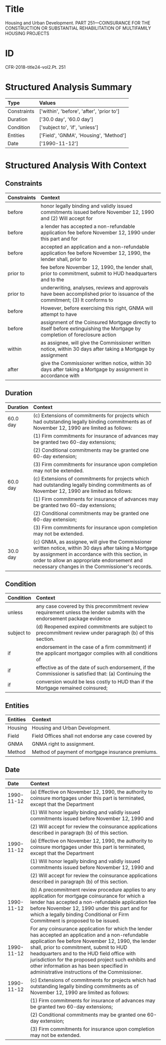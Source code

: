 # Title

 Housing and Urban Development. PART 251—COINSURANCE FOR THE CONSTRUCTION OR SUBSTANTIAL REHABILITATION OF MULTIFAMILY HOUSING PROJECTS


# ID

 CFR-2018-title24-vol2.Pt. 251


# Structured Analysis Summary

| Type        | Values                                    |
|:------------|:------------------------------------------|
| Constraints | ['within', 'before', 'after', 'prior to'] |
| Duration    | ['30.0 day', '60.0 day']                  |
| Condition   | ['subject to', 'if', 'unless']            |
| Entities    | ['Field', 'GNMA', 'Housing', 'Method']    |
| Date        | ['1990-11-12']                            |


# Structured Analysis With Context

 


## Constraints

| Constraints   | Context                                                                                                                       |
|:--------------|:------------------------------------------------------------------------------------------------------------------------------|
| before        | honor legally binding and validly issued commitments issued before November 12, 1990 and (2) Will accept for                  |
| before        | a lender has accepted a non-refundable application fee before November 12, 1990 under this part and for                       |
| before        | accepted an application and a non-refundable application fee before November 12, 1990, the lender shall, prior to             |
| prior to      | fee before November 12, 1990, the lender shall, prior to commitment, submit to HUD headquarters and to the                    |
| prior to      | underwriting, analyses, reviews and approvals have been accomplished prior to issuance of the commitment; (3) It conforms to  |
| before        | However,  before exercising this right, GNMA will attempt to have                                                             |
| before        | assignment of the Coinsured Mortgage directly to itself before extinguishing the Mortgage by completion of foreclosure action |
| within        | as assignee, will give the Commissioner written notice, within 30 days after taking a Mortgage by assignment                  |
| after         | give the Commissioner written notice, within 30 days after taking a Mortgage by assignment in accordance with                 |


## Duration

| Duration   | Context                                                                                                                                                                                                                                                   |
|:-----------|:----------------------------------------------------------------------------------------------------------------------------------------------------------------------------------------------------------------------------------------------------------|
| 60.0 day   | (c) Extensions of commitments for projects which had outstanding legally binding commitments as of November 12, 1990 are limited as follows:                                                                                                              |
|            |               (1) Firm commitments for insurance of advances may be granted two 60-day extensions;                                                                                                                                                        |
|            |               (2) Conditional commitments may be granted one 60-day extension;                                                                                                                                                                            |
|            |               (3) Firm commitments for insurance upon completion may not be extended.                                                                                                                                                                     |
| 60.0 day   | (c) Extensions of commitments for projects which had outstanding legally binding commitments as of November 12, 1990 are limited as follows:                                                                                                              |
|            |               (1) Firm commitments for insurance of advances may be granted two 60-day extensions;                                                                                                                                                        |
|            |               (2) Conditional commitments may be granted one 60-day extension;                                                                                                                                                                            |
|            |               (3) Firm commitments for insurance upon completion may not be extended.                                                                                                                                                                     |
| 30.0 day   | (c) GNMA, as assignee, will give the Commissioner written notice, within 30 days after taking a Mortgage by assignment in accordance with this section, in order to allow an appropriate endorsement and necessary changes in the Commissioner's records. |


## Condition

| Condition   | Context                                                                                                                   |
|:------------|:--------------------------------------------------------------------------------------------------------------------------|
| unless      | any case covered by this precommitment review requirement unless the lender submits with the endorsement package evidence |
| subject to  | (d) Reopened expired commitments are  subject to  precommitment review under paragraph (b) of this section.               |
| if          | endorsement in the case of a firm commitment) if the applicant mortgagor complies with all conditions of                  |
| if          | effective as of the date of such endorsement, if the Commissioner is satisfied that: (a) Continuing the                   |
| if          | conversion would be less costly to HUD than if  the Mortgage remained coinsured;                                          |


## Entities

| Entities   | Context                                             |
|:-----------|:----------------------------------------------------|
| Housing    | Housing  and Urban Development.                     |
| Field      | Field Offices shall not endorse any case covered by |
| GNMA       | GNMA  right to assignment.                          |
| Method     | Method  of payment of mortgage insurance premiums.  |


## Date

| Date       | Context                                                                                                                                                                                                                                                                                                                                                                                                |
|:-----------|:-------------------------------------------------------------------------------------------------------------------------------------------------------------------------------------------------------------------------------------------------------------------------------------------------------------------------------------------------------------------------------------------------------|
| 1990-11-12 | (a) Effective on November 12, 1990, the authority to coinsure mortgages under this part is terminated, except that the Department                                                                                                                                                                                                                                                                      |
|            |               (1) Will honor legally binding and validly issued commitments issued before November 12, 1990 and                                                                                                                                                                                                                                                                                        |
|            |               (2) Will accept for review the coinsurance applications described in paragraph (b) of this section.                                                                                                                                                                                                                                                                                      |
| 1990-11-12 | (a) Effective on November 12, 1990, the authority to coinsure mortgages under this part is terminated, except that the Department                                                                                                                                                                                                                                                                      |
|            |               (1) Will honor legally binding and validly issued commitments issued before November 12, 1990 and                                                                                                                                                                                                                                                                                        |
|            |               (2) Will accept for review the coinsurance applications described in paragraph (b) of this section.                                                                                                                                                                                                                                                                                      |
| 1990-11-12 | (b) A precommitment review procedure applies to any application for mortgage coinsurance for which a lender has accepted a non-refundable application fee before November 12, 1990 under this part and for which a legally binding Conditional or Firm Commitment is proposed to be issued.                                                                                                            |
| 1990-11-12 | For any coinsurance application for which the lender has accepted an application and a non-refundable application fee before November 12, 1990, the lender shall, prior to commitment, submit to HUD headquarters and to the HUD field office with jurisdiction for the proposed project such exhibits and other information as has been specified in administrative instructions of the Commissioner. |
| 1990-11-12 | (c) Extensions of commitments for projects which had outstanding legally binding commitments as of November 12, 1990 are limited as follows:                                                                                                                                                                                                                                                           |
|            |               (1) Firm commitments for insurance of advances may be granted two 60-day extensions;                                                                                                                                                                                                                                                                                                     |
|            |               (2) Conditional commitments may be granted one 60-day extension;                                                                                                                                                                                                                                                                                                                         |
|            |               (3) Firm commitments for insurance upon completion may not be extended.                                                                                                                                                                                                                                                                                                                  |


